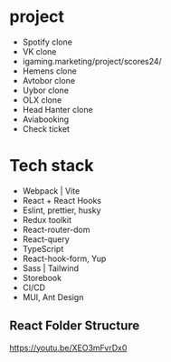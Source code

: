 # project

* Spotify clone
* VK clone
* igaming.marketing/project/scores24/
* Hemens clone
* Avtobor clone
* Uybor clone
* OLX clone
* Head Hanter clone
* Aviabooking
* Check ticket


# Tech stack
* Webpack | Vite
* React + React Hooks
* Eslint, prettier, husky
* Redux toolkit
* React-router-dom
* React-query
* TypeScript
* React-hook-form, Yup
* Sass | Tailwind
* Storebook
* CI/CD
* MUI, Ant Design

## React Folder Structure
https://youtu.be/XEO3mFvrDx0
